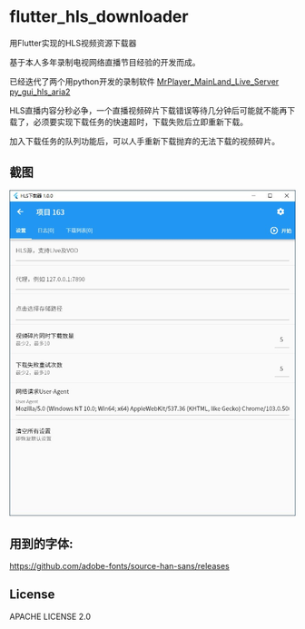 # flutter_hls_downloader

用Flutter实现的HLS视频资源下载器

基于本人多年录制电视网络直播节目经验的开发而成。

已经迭代了两个用python开发的录制软件
[MrPlayer_MainLand_Live_Server](https://github.com/gzlock/MrPlayer_MainLand_Live_Server)
[py_gui_hls_aria2](https://github.com/gzlock/py_gui_hls_aria2)

HLS直播内容分秒必争，一个直播视频碎片下载错误等待几分钟后可能就不能再下载了，必须要实现下载任务的快速超时，下载失败后立即重新下载。

加入下载任务的队列功能后，可以人手重新下载抛弃的无法下载的视频碎片。

## 截图

![截图](https://raw.githubusercontent.com/gzlock/images/master/flutter_hls_downloader/project_page.jpg)

## 用到的字体:

https://github.com/adobe-fonts/source-han-sans/releases

## License

APACHE LICENSE 2.0
